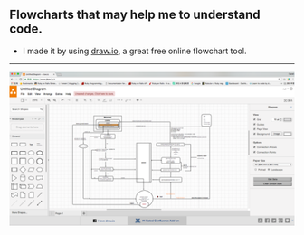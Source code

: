 ## Flowcharts that may help me to understand code.
* I made it by using [draw.io](https://www.draw.io/), a great free online flowchart tool.

<hr>

![](https://github.com/gitCavendish/flow-chart/blob/master/images/%E5%B1%8F%E5%B9%95%E5%BF%AB%E7%85%A7%202017-07-27%20%E4%B8%8B%E5%8D%884.11.37.png)
